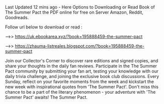 Last Updated 12 mins ago - Here Options to Downloading or Read Book of The Summer Pact the PDF online for free on Server Amazon, Reddit, Goodreads.
 
Follow url below to download or read :
 
-->> https://uk.ebookarea.xyz/?book=195888459-the-summer-pact
 
-->> https://zhauma-listreales.blogspot.com/?book=195888459-the-summer-pact
 
Join our Collector's Corner to discover rare editions and signed copies, and share your thoughts in the daily fan reviews.
Participate in the The Summer Pact community by submitting your fan art, testing your knowledge with our daily trivia challenge, and joining the exclusive book club discussions.
Every Sunday, reflect on your favorite moments from the week and kickstart the new week with inspirational quotes from 'The Summer Pact'. Don't miss this chance to be a part of the literary phenomenon - your adventure with 'The Summer Pact' awaits! The Summer Pact.
